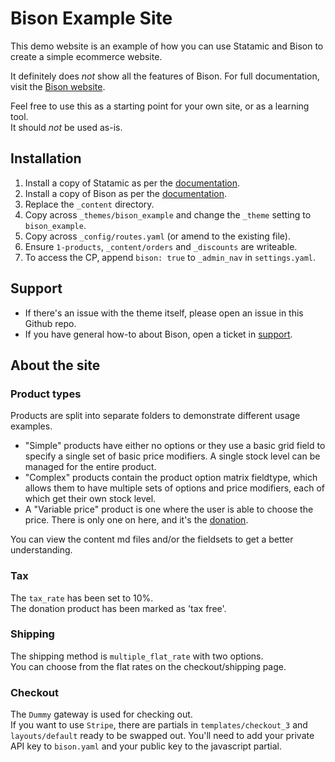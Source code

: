 # Bison Example Site

This demo website is an example of how you can use Statamic and Bison to create a simple ecommerce website.

It definitely does _not_ show all the features of Bison. For full documentation, visit the [Bison website](https://builtwithbison.com/docs).

Feel free to use this as a starting point for your own site, or as a learning tool.  
It should _not_ be used as-is.



## Installation

1. Install a copy of Statamic as per the [documentation](http://statamic.com/learn/installing-and-updating/installing).
2. Install a copy of Bison as per the [documentation](https://builtwithbison.com/docs/getting-started/installing-and-updating).
3. Replace the `_content` directory.
4. Copy across `_themes/bison_example` and change the `_theme` setting to `bison_example`.
5. Copy across `_config/routes.yaml` (or amend to the existing file).
6. Ensure `1-products`, `_content/orders` and `_discounts` are writeable.
7. To access the CP, append `bison: true` to `_admin_nav` in `settings.yaml`.



## Support

* If there's an issue with the theme itself, please open an issue in this Github repo.
* If you have general how-to about Bison, open a ticket in [support](http://support.builtwithbison.com).



## About the site

### Product types
Products are split into separate folders to demonstrate different usage examples.

* "Simple" products have either no options or they use a basic grid field to specify a single set of basic price modifiers. A single stock level can be managed for the entire product.
* "Complex" products contain the product option matrix fieldtype, which allows them to have multiple sets of options and price modifiers, each of which get their own stock level.
* A "Variable price" product is one where the user is able to choose the price. There is only one on here, and it's the [donation](/donation).

You can view the content md files and/or the fieldsets to get a better understanding.

### Tax
The `tax_rate` has been set to 10%.  
The donation product has been marked as 'tax free'.

### Shipping
The shipping method is `multiple_flat_rate` with two options.  
You can choose from the flat rates on the checkout/shipping page.

### Checkout
The `Dummy` gateway is used for checking out.  
If you want to use `Stripe`, there are partials in `templates/checkout_3` and `layouts/default` ready to be swapped out. You'll need to add your private API key to `bison.yaml` and your public key to the javascript partial.